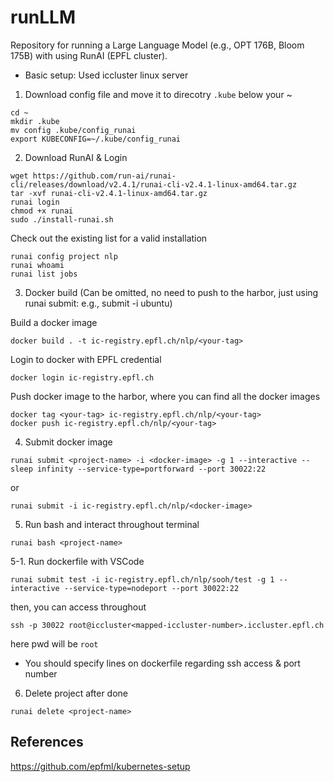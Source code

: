 # runLLM
Repository for running a Large Language Model (e.g., OPT 176B, Bloom 175B) with using RunAI (EPFL cluster). 

* Basic setup: Used iccluster linux server

1. Download config file and move it to direcotry `.kube` below your ~

```
cd ~
mkdir .kube
mv config .kube/config_runai
export KUBECONFIG=~/.kube/config_runai
```

2. Download RunAI & Login

```
wget https://github.com/run-ai/runai-cli/releases/download/v2.4.1/runai-cli-v2.4.1-linux-amd64.tar.gz
tar -xvf runai-cli-v2.4.1-linux-amd64.tar.gz
runai login
chmod +x runai
sudo ./install-runai.sh
```

Check out the existing list for a valid installation

```
runai config project nlp
runai whoami
runai list jobs
```

3. Docker build (Can be omitted, no need to push to the harbor, just using runai submit: e.g., submit -i ubuntu)

Build a docker image

```
docker build . -t ic-registry.epfl.ch/nlp/<your-tag>
```

Login to docker with EPFL credential

```
docker login ic-registry.epfl.ch
```

Push docker image to the harbor, where you can find all the docker images 

```
docker tag <your-tag> ic-registry.epfl.ch/nlp/<your-tag>
docker push ic-registry.epfl.ch/nlp/<your-tag>
```

4. Submit docker image

```
runai submit <project-name> -i <docker-image> -g 1 --interactive -- sleep infinity --service-type=portforward --port 30022:22
```

or

```
runai submit -i ic-registry.epfl.ch/nlp/<docker-image>
```

5. Run bash and interact throughout terminal

```
runai bash <project-name>
```

5-1. Run dockerfile with VSCode

```
runai submit test -i ic-registry.epfl.ch/nlp/sooh/test -g 1 --interactive --service-type=nodeport --port 30022:22
```
then, you can access throughout

```
ssh -p 30022 root@iccluster<mapped-iccluster-number>.iccluster.epfl.ch
```

here pwd will be `root`

* You should specify lines on dockerfile regarding ssh access & port number

6. Delete project after done

```
runai delete <project-name>
```


## References

https://github.com/epfml/kubernetes-setup
